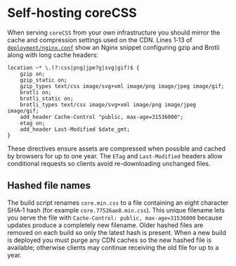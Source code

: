 # Self-hosting coreCSS

When serving `coreCSS` from your own infrastructure you should mirror the cache and compression settings used on the CDN. Lines 1‑13 of [`deployment/nginx.conf`](../deployment/nginx.conf) show an Nginx snippet configuring gzip and Brotli along with long cache headers:

```nginx
location ~* \.(?:css|png|jpe?g|svg|gif)$ {
    gzip on;
    gzip_static on;
    gzip_types text/css image/svg+xml image/png image/jpeg image/gif;
    brotli on;
    brotli_static on;
    brotli_types text/css image/svg+xml image/png image/jpeg image/gif;
    add_header Cache-Control "public, max-age=31536000";
    etag on;
    add_header Last-Modified $date_gmt;
}
```

These directives ensure assets are compressed when possible and cached by browsers for up to one year. The `ETag` and `Last-Modified` headers allow conditional requests so clients avoid re-downloading unchanged files.

## Hashed file names

The build script renames `core.min.css` to a file containing an eight character SHA‑1 hash (for example `core.77526ae8.min.css`). This unique filename lets you serve the file with `Cache-Control: public, max-age=31536000` because updates produce a completely new filename. Older hashed files are removed on each build so only the latest hash is present. When a new build is deployed you must purge any CDN caches so the new hashed file is available; otherwise clients may continue receiving the old file for up to a year.
